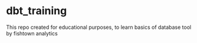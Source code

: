 # dbt_training
This repo created for educational purposes, to learn basics of database tool by fishtown analytics
